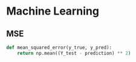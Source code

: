 # Machine Learning

## MSE

```python
def mean_squared_error(y_true, y_pred):
    return np.mean((Y_test - prediction) ** 2)
```